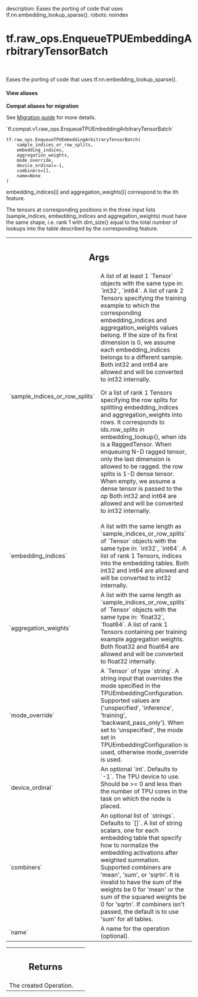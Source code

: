 description: Eases the porting of code that uses tf.nn.embedding_lookup_sparse().
robots: noindex

# tf.raw_ops.EnqueueTPUEmbeddingArbitraryTensorBatch

<!-- Insert buttons and diff -->

<table class="tfo-notebook-buttons tfo-api nocontent" align="left">

</table>



Eases the porting of code that uses tf.nn.embedding_lookup_sparse().


<section class="expandable">
  <h4 class="showalways">View aliases</h4>
  <p>
<b>Compat aliases for migration</b>
<p>See
<a href="https://www.tensorflow.org/guide/migrate">Migration guide</a> for
more details.</p>
<p>`tf.compat.v1.raw_ops.EnqueueTPUEmbeddingArbitraryTensorBatch`</p>
</p>
</section>

<pre class="devsite-click-to-copy prettyprint lang-py tfo-signature-link">
<code>tf.raw_ops.EnqueueTPUEmbeddingArbitraryTensorBatch(
    sample_indices_or_row_splits,
    embedding_indices,
    aggregation_weights,
    mode_override,
    device_ordinal=-1,
    combiners=[],
    name=None
)
</code></pre>



<!-- Placeholder for "Used in" -->

embedding_indices[i] and aggregation_weights[i] correspond
to the ith feature.

The tensors at corresponding positions in the three input lists (sample_indices,
embedding_indices and aggregation_weights) must have the same shape, i.e. rank 1
with dim_size() equal to the total number of lookups into the table described by
the corresponding feature.

<!-- Tabular view -->
 <table class="responsive fixed orange">
<colgroup><col width="214px"><col></colgroup>
<tr><th colspan="2"><h2 class="add-link">Args</h2></th></tr>

<tr>
<td>
`sample_indices_or_row_splits`<a id="sample_indices_or_row_splits"></a>
</td>
<td>
A list of at least 1 `Tensor` objects with the same type in: `int32`, `int64`.
A list of rank 2 Tensors specifying the training example to which the
corresponding embedding_indices and aggregation_weights values belong.
If the size of its first dimension is 0, we assume each embedding_indices
belongs to a different sample. Both int32 and int64 are allowed and will
be converted to int32 internally.

Or a list of rank 1 Tensors specifying the row splits for splitting
embedding_indices and aggregation_weights into rows. It corresponds to
ids.row_splits in embedding_lookup(), when ids is a RaggedTensor. When
enqueuing N-D ragged tensor, only the last dimension is allowed to be ragged.
the row splits is 1-D dense tensor. When empty, we assume a dense tensor is
passed to the op Both int32 and int64 are allowed and will be converted to
int32 internally.
</td>
</tr><tr>
<td>
`embedding_indices`<a id="embedding_indices"></a>
</td>
<td>
A list with the same length as `sample_indices_or_row_splits` of `Tensor` objects with the same type in: `int32`, `int64`.
A list of rank 1 Tensors, indices into the embedding
tables. Both int32 and int64 are allowed and will be converted to
int32 internally.
</td>
</tr><tr>
<td>
`aggregation_weights`<a id="aggregation_weights"></a>
</td>
<td>
A list with the same length as `sample_indices_or_row_splits` of `Tensor` objects with the same type in: `float32`, `float64`.
A list of rank 1 Tensors containing per training
example aggregation weights. Both float32 and float64 are allowed and will
be converted to float32 internally.
</td>
</tr><tr>
<td>
`mode_override`<a id="mode_override"></a>
</td>
<td>
A `Tensor` of type `string`.
A string input that overrides the mode specified in the
TPUEmbeddingConfiguration. Supported values are {'unspecified', 'inference',
'training', 'backward_pass_only'}. When set to 'unspecified', the mode set
in TPUEmbeddingConfiguration is used, otherwise mode_override is used.
</td>
</tr><tr>
<td>
`device_ordinal`<a id="device_ordinal"></a>
</td>
<td>
An optional `int`. Defaults to `-1`.
The TPU device to use. Should be >= 0 and less than the number
of TPU cores in the task on which the node is placed.
</td>
</tr><tr>
<td>
`combiners`<a id="combiners"></a>
</td>
<td>
An optional list of `strings`. Defaults to `[]`.
A list of string scalars, one for each embedding table that specify
how to normalize the embedding activations after weighted summation.
Supported combiners are 'mean', 'sum', or 'sqrtn'. It is invalid to have
the sum of the weights be 0 for 'mean' or the sum of the squared weights be
0 for 'sqrtn'. If combiners isn't passed, the default is to use 'sum' for
all tables.
</td>
</tr><tr>
<td>
`name`<a id="name"></a>
</td>
<td>
A name for the operation (optional).
</td>
</tr>
</table>



<!-- Tabular view -->
 <table class="responsive fixed orange">
<colgroup><col width="214px"><col></colgroup>
<tr><th colspan="2"><h2 class="add-link">Returns</h2></th></tr>
<tr class="alt">
<td colspan="2">
The created Operation.
</td>
</tr>

</table>

